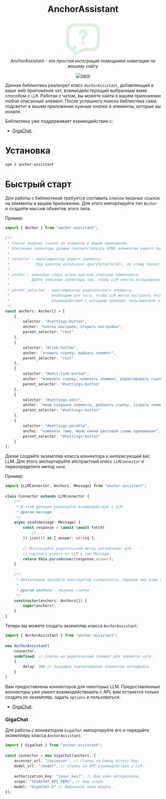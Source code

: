 <h1 align="center">AnchorAssistant</h1>

<p align="center">
  <img src="public/anchor-assistant.svg" alt="overture-logo" width="120px" height="120px"/>
  <br>  
    <em>
        AnchorAssistant - это простая интеграция помощника навигации по вашему сайту
    </em>
  <br>
</p>

<p align="center">
  <a href="https://www.npmjs.com/package/anchor-assistant">
    <img src="https://img.shields.io/badge/npm-AnchorAssistant-%23ddf0de?logo=npm" alt="npm" />
  </a>
</p>

Данная библиотека реализует класс `AnchorAssistant`, добавляющий в ваше web приложение чат, взаимодействующий
выбранным вами способом с `LLM`. Работая с чатом, вы можете найти в вашем приложении любой описанный элемент.
После успешного поиска библиотека сама подсветит в вашем приложении нужные кнопки и элементы, которые вы искали.

Библиотека уже поддерживает взаимодействие с:
- [GigaChat](#GigaChat).

# Установка

```bash
npm i anchor-assistant
```

# Быстрый старт

Для работы с библиотекой требуется составить список якорных ссылок на элементы в вашем приложении.
Для этого импортируйте тип `Anchor` и создайте массив объектов этого типа.

Пример:
```ts
import { Anchor } from "anchor-assistant";

/**
 * Список якорных ссылок на элементы в вашем приложении.
 * Описанные селекторы должны соответствовать HTML элементам вашего приложения.
 * 
 * selector - идентификатор вашего элемента.
 *            Под капотом использует querySelectorAll, по этому полностью совместим со всеми HTML селекторами.
 *            
 * anchor - ключевые слова и/или краткое описание компонента.
 *          Дайте описание селектора так, чтобы LLM смогла ассоциировать запросы пользователей с ним.
 *          
 * parent_selector - идентификатор родительского элемента.
 *                   Необходим для того, чтобы LLM могла построить последовательный список селекторов,
 *                   взаимодействие с которыми приведёт пользователя к желаемому элементу.
 */
const anchors: Anchor[] = [
    {
        selector: "#settings-button",
        anchor: "кнопка настроек, открыть настройки",
        parent_selector: "root"
    },
    {
        selector: "#link-button",
        anchor: "открыть ссылку, выбрать элемент",
        parent_selector: "root"
    },
    {
        selector: "#edit-link-button",
        anchor: "изменить ссылку, изменить элемент, редактировать ссылку",
        parent_selector: "#settings-button"
    },
    {
        selector: "#settings-edit",
        anchor: "меню создания элемента, добавить ссылку, создать элемент",
        parent_selector: "#settings-button"
    },
    {
        selector: "#settings-palette",
        anchor: "изменить тему, меню смены цветовой схемы приложения",
        parent_selector: "#settings-button"
    }
];
```

Далее создайте экземпляр класса коннектора к интересующей вас LLM.
Для этого экспортируйте абстрактный класс `LLMConnector` и переопределите метод `send`.

Пример:

```ts
import {LLMConnector, Anchors, Message} from "anchor-assistant";

class Connector extends LLMConnector {
    /**
     * В этой функции реализуйте взаимодействие с LLM.
     * @param message
     */
    async send(message: Message) {
        const response = (await (await fetch(
            // ...
        )).json()) as { answer: string };

        // Используйте родительский метод parseAnswer для 
        // парсинга ответа от LLM в тип Message.
        return this.parseAnswer(response.answer);
    }

    /**
     * Обязательно вызовите конструктор соперкласса, передав ему ваши якорные ссылки.
     *
     * @param anchors - якорные ссылки
     */
    constructor(anchors: Anchors[]) {
        super(anchors);
    }
}
```

Теперь вы можете создать экземпляр класса `AnchorAssistant`:
```ts
import { AnchorAssistant } from "anchor-assistant";

new AnchorAssistant(
    connector, 
    undefined, // Ссылка на родительский элемент для элемента чата.
    {
        delay: 300 // Задержка подсвечивания элементов интерфейса.
    }
)
```

Вам предоставлены коннекторов для некоторых LLM.
Предоставленные коннекторы уже умеют взаимодействовать с API, вам останется только
создать их экземпляр, задать `options` и пользоваться.

- [GigaChat](#GigaChat).

### GigaChat

Для работы с коннектором `GigaChat` импортируйте его и передайте экземпляру класса `AnchorAssistant`.
```ts
import { GigaChat } from "anchor-assistant";

const connector = new GigaChat(anchors, {
    accessor_url: "/accessor", // Ссылка на Смену Access Key.
    model_url: "/model", // Ссылка на API взаимодействия с LLM.

    authorization_key: "[your_key]", // Ваш ключ авторизации.
    scope: "GIGACHAT_API_PERS", // Ваш scope.
    model: "GigaChat-2" // Выбранная вами модель.
});
```